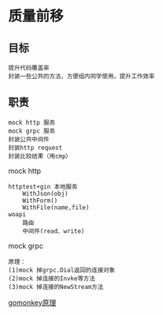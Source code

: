 # 质量前移
## 目标
```
提升代码覆盖率
封装一些公共的方法，方便组内同学使用，提升工作效率
```
## 职责
```
mock http 服务
mock grpc 服务
封装公共中间件
封装http request
封装比较结果（用cmp）
```
mock http
```
httptest+gin 本地服务
    WithJson(obj)
    WithForm()
    WithFile(name,file)
woapi
    路由
    中间件(read、write)
```
mock grpc
```
原理：
(1)mock 掉grpc.Dial返回的连接对象
(2)mock 掉连接的Invke等方法
(3)mock 掉连接的NewStream方法
```
[gomonkey原理](https://juejin.cn/post/7133520098123317256)
